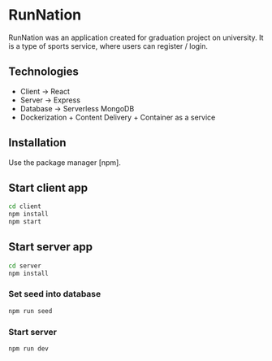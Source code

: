 # RunNation

RunNation was an application created for graduation project on university.
It is a type of sports service, where users can register / login.

## Technologies

- Client -> React
- Server -> Express
- Database -> Serverless MongoDB
- Dockerization + Content Delivery + Container as a service

## Installation

Use the package manager [npm].

## Start client app 

```bash
cd client
npm install
npm start
```

## Start server app 

```bash
cd server
npm install
```

### Set seed into database
```bash
npm run seed
```

### Start server
```bash
npm run dev
```
